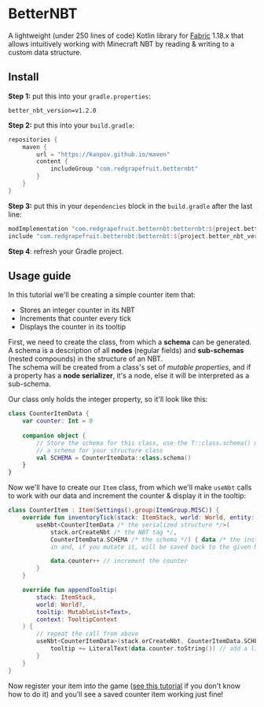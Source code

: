 
# BetterNBT

A lightweight (under 250 lines of code) Kotlin library for [Fabric](https://fabricmc.net) 1.18.x that allows intuitively working
with Minecraft NBT by reading & writing to a custom data structure.

## Install

**Step 1:** put this into your `gradle.properties`:

```properties
better_nbt_version=v1.2.0
```

**Step 2:** put this into your `build.gradle`:

```groovy
repositories {
    maven {
        url = "https://kanpov.github.io/maven"
        content {
            includeGroup "com.redgrapefruit.betternbt"
        }
    }
}
```

**Step 3:** put this in your `dependencies` block in the `build.gradle` after the last line:

```groovy
modImplementation "com.redgrapefruit.betternbt:betternbt:${project.better_nbt_version}"
include "com.redgrapefruit.betternbt:betternbt:${project.better_nbt_version}"
```

**Step 4**: refresh your Gradle project.

## Usage guide

In this tutorial we'll be creating a simple counter item that:

- Stores an integer counter in its NBT
- Increments that counter every tick
- Displays the counter in its tooltip

First, we need to create the class, from which a **schema** can be generated.
A schema is a description of all **nodes** (regular fields) and **sub-schemas** (nested compounds) in the structure of an NBT.\
The schema will be created from a class's set of _mutable properties_, and if a property has a **node serializer**,
it's a node, else it will be interpreted as a sub-schema.

Our class only holds the integer property, so it'll look like this:

```kotlin
class CounterItemData {
    var counter: Int = 0
    
    companion object {
        // Store the schema for this class, use the T::class.schema() method to get
        // a schema for your structure class
        val SCHEMA = CounterItemData::class.schema()
    }
}
```

Now we'll have to create our `Item` class, from which we'll make `useNbt` calls to work with our data
and increment the counter & display it in the tooltip:

```kotlin
class CounterItem : Item(Settings().group(ItemGroup.MISC)) {
    override fun inventoryTick(stack: ItemStack, world: World, entity: Entity, slot: Int, selected: Boolean) {
        useNbt<CounterItemData /* the serialized structure */>(
            stack.orCreateNbt /* the NBT tag */,
            CounterItemData.SCHEMA /* the schema */) { data /* the instance of your structure, which has the data read
            in and, if you mutate it, will be saved back to the given NBT tag */ ->

            data.counter++ // increment the counter
        }
    }

    override fun appendTooltip(
        stack: ItemStack,
        world: World?,
        tooltip: MutableList<Text>,
        context: TooltipContext
    ) {
        // repeat the call from above
        useNbt<CounterItemData>(stack.orCreateNbt, CounterItemData.SCHEMA) { data ->
            tooltip += LiteralText(data.counter.toString()) // add a literal text with the counter to the item's tooltip
        }
    }
}
```

Now register your item into the game ([see this tutorial](https://fabricmc.net/wiki/tutorial:items) if you don't know how
to do it) and you'll see a saved counter item working just fine!
